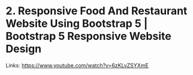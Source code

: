 # 2. Responsive Food And Restaurant Website Using Bootstrap 5 | Bootstrap 5 Responsive Website Design

Links: https://www.youtube.com/watch?v=6zKLvZSYXmE